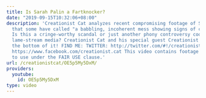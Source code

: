 ```yaml
---
title: Is Sarah Palin a Fartknocker?
date: "2019-09-15T10:32:06+08:00"
description: 'Creationist Cat analyzes recent compromising footage of Sarah Palin
  that some have called "a babbling, incoherent mess showing signs of clear drunkeness."
  Is this a cringe-worthy scandal or just another phony controversy cooked up by the
  lame-stream media? Creationist Cat and his special guest Creationist Cat get to
  the bottom of it! FIND ME: TWITTER: http://twitter.com/#!/creationistcat FACEBOOK:
  https://www.facebook.com/creationist.cat This video contains footage that is lawful
  to use under the FAIR USE clause.'
url: /creationistcat/OE5p5My5DxM/
providers:
  youtube:
    id: OE5p5My5DxM
type: video
---
```

